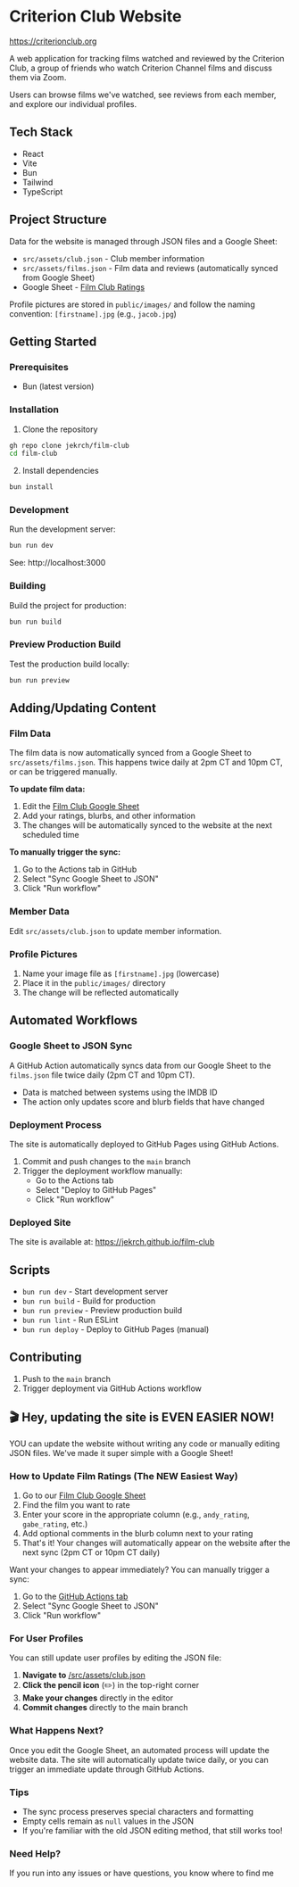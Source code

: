 # Criterion Club Website

https://criterionclub.org

A web application for tracking films watched and reviewed by the Criterion Club, a group of friends who watch Criterion Channel films and discuss them via Zoom.

Users can browse films we've watched, see reviews from each member, and explore our individual profiles.

## Tech Stack

- React
- Vite
- Bun
- Tailwind
- TypeScript

## Project Structure

Data for the website is managed through JSON files and a Google Sheet:
- `src/assets/club.json` - Club member information
- `src/assets/films.json` - Film data and reviews (automatically synced from Google Sheet)
- Google Sheet - [Film Club Ratings](https://docs.google.com/spreadsheets/d/1wGrX2xWrJlS6WFpNxzD73VrHW4ZnrfedjtK5C9EYeuw/edit?usp=sharing)

Profile pictures are stored in `public/images/` and follow the naming convention: `[firstname].jpg` (e.g., `jacob.jpg`)

## Getting Started

### Prerequisites

- Bun (latest version)

### Installation

1. Clone the repository
```bash
gh repo clone jekrch/film-club
cd film-club
```

2. Install dependencies
```bash
bun install
```

### Development

Run the development server:
```bash
bun run dev
```
See:
http://localhost:3000

### Building

Build the project for production:
```bash
bun run build
```

### Preview Production Build

Test the production build locally:
```bash
bun run preview
```

## Adding/Updating Content

### Film Data

The film data is now automatically synced from a Google Sheet to `src/assets/films.json`. This happens twice daily at 2pm CT and 10pm CT, or can be triggered manually.

**To update film data:**
1. Edit the [Film Club Google Sheet](https://docs.google.com/spreadsheets/d/1wGrX2xWrJlS6WFpNxzD73VrHW4ZnrfedjtK5C9EYeuw/edit?usp=sharing)
2. Add your ratings, blurbs, and other information
3. The changes will be automatically synced to the website at the next scheduled time

**To manually trigger the sync:**
1. Go to the Actions tab in GitHub
2. Select "Sync Google Sheet to JSON"
3. Click "Run workflow"

### Member Data

Edit `src/assets/club.json` to update member information.

### Profile Pictures

1. Name your image file as `[firstname].jpg` (lowercase)
2. Place it in the `public/images/` directory
3. The change will be reflected automatically

## Automated Workflows

### Google Sheet to JSON Sync

A GitHub Action automatically syncs data from our Google Sheet to the `films.json` file twice daily (2pm CT and 10pm CT).

- Data is matched between systems using the IMDB ID
- The action only updates score and blurb fields that have changed

### Deployment Process

The site is automatically deployed to GitHub Pages using GitHub Actions.

1. Commit and push changes to the `main` branch
2. Trigger the deployment workflow manually:
   - Go to the Actions tab
   - Select "Deploy to GitHub Pages"
   - Click "Run workflow"

### Deployed Site

The site is available at: https://jekrch.github.io/film-club

## Scripts

- `bun run dev` - Start development server
- `bun run build` - Build for production
- `bun run preview` - Preview production build
- `bun run lint` - Run ESLint
- `bun run deploy` - Deploy to GitHub Pages (manual)

## Contributing

1. Push to the `main` branch 
2. Trigger deployment via GitHub Actions workflow


## 🎬 Hey, updating the site is EVEN EASIER NOW!

YOU can update the website without writing any code or manually editing JSON files. We've made it super simple with a Google Sheet!

### How to Update Film Ratings (The NEW Easiest Way)

1. Go to our [Film Club Google Sheet](https://docs.google.com/spreadsheets/d/1wGrX2xWrJlS6WFpNxzD73VrHW4ZnrfedjtK5C9EYeuw/edit?usp=sharing)
2. Find the film you want to rate
3. Enter your score in the appropriate column (e.g., `andy_rating`, `gabe_rating`, etc.)
4. Add optional comments in the blurb column next to your rating
5. That's it! Your changes will automatically appear on the website after the next sync (2pm CT or 10pm CT daily)

Want your changes to appear immediately? You can manually trigger a sync:
1. Go to the [GitHub Actions tab](https://github.com/jekrch/film-club/actions)
2. Select "Sync Google Sheet to JSON"
3. Click "Run workflow"

### For User Profiles

You can still update user profiles by editing the JSON file:

1. **Navigate to** [/src/assets/club.json](https://github.com/jekrch/film-club/blob/main/src/assets/club.json)
2. **Click the pencil icon** (✏️) in the top-right corner
3. **Make your changes** directly in the editor
4. **Commit changes** directly to the main branch

### What Happens Next?

Once you edit the Google Sheet, an automated process will update the website data. The site will automatically update twice daily, or you can trigger an immediate update through GitHub Actions.

### Tips

* The sync process preserves special characters and formatting
* Empty cells remain as `null` values in the JSON
* If you're familiar with the old JSON editing method, that still works too!

### Need Help?

If you run into any issues or have questions, you know where to find me
